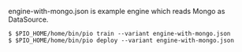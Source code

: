 
engine-with-mongo.json is example engine which reads Mongo as DataSource.
```
$ $PIO_HOME/home/bin/pio train --variant engine-with-mongo.json
$ $PIO_HOME/home/bin/pio deploy --variant engine-with-mongo.json
```
